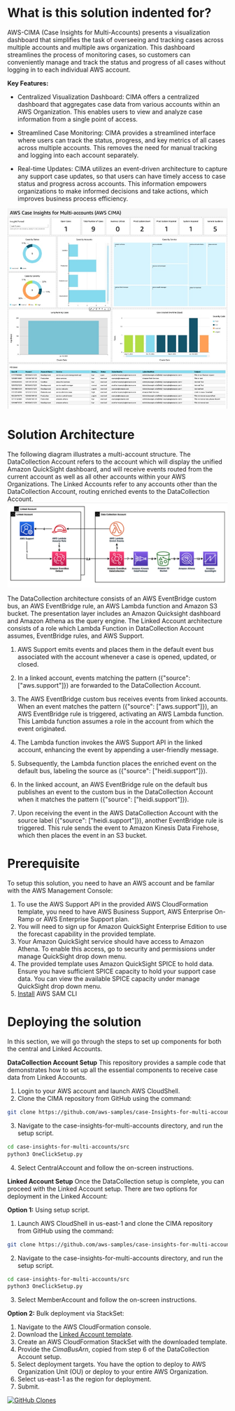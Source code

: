 # What is this solution indented for?

AWS-CIMA (Case Insights for Multi-Accounts) presents a visualization dashboard that simplifies the task of overseeing and tracking cases across multiple accounts and multiple aws organization. This dashboard streamlines the process of monitoring cases, so customers can conveniently manage and track the status and progress of all cases without logging in to each individual AWS account.

**Key Features:**

* Centralized Visualization Dashboard: CIMA offers a centralized dashboard that aggregates case data from various accounts within an AWS Organization. This enables users to view and analyze case information from a single point of access. 

* Streamlined Case Monitoring: CIMA provides a streamlined interface where users can track the status, progress, and key metrics of all cases across multiple accounts. This removes the need for manual tracking and logging into each account separately.

* Real-time Updates: CIMA utilizes an event-driven architecture to capture any support case updates, so that users can have timely access to case status and progress across accounts. This information empowers organizations to make informed decisions and take actions, which improves business process efficiency. 

 ![ALT](img/sampleDashboard.jpg)
 
# Solution Architecture
The following diagram illustrates a multi-account structure. The DataCollection Account refers to the account which will display the unified Amazon QuickSight dashboard, and will receive events routed from the current account as well as all other accounts within your AWS Organizations. The Linked Accounts refer to any accounts other than the DataCollection Account, routing enriched events to the DataCollection Account. 
 ![ALT](img/cima-arch.jpg)

The DataCollection architecture consists of an AWS EventBridge custom bus, an AWS EventBridge rule, an AWS Lambda function and Amazon S3 bucket. The presentation layer includes an Amazon Quicksight dashboard and Amazon Athena as the query engine. The Linked Account architecture consists of a role which Lambda Function in DataCollection Account assumes, EventBridge rules, and AWS Support.

1. AWS Support emits events and places them in the default event bus associated with the account whenever a case is opened, updated, or closed.

2. In a linked account, events matching the pattern ({"source": ["aws.support"]}) are forwarded to the DataCollection Account.

3. The AWS EventBridge custom bus receives events from linked accounts. When an event matches the pattern ({"source": ["aws.support"]}), an AWS EventBridge rule is triggered, activating an AWS Lambda function. This Lambda function assumes a role in the account from which the event originated.

4. The Lambda function invokes the AWS Support API in the linked account, enhancing the event by appending a user-friendly message.

5. Subsequently, the Lambda function places the enriched event on the default bus, labeling the source as ({"source": ["heidi.support"]}).

6. In the linked account, an AWS EventBridge rule on the default bus publishes an event to the custom bus in the DataCollection Account when it matches the pattern ({"source": ["heidi.support"]}).

7. Upon receiving the event in the AWS DataCollection Account with the source label ({"source": ["heidi.support"]}), another EventBridge rule is triggered. This rule sends the event to Amazon Kinesis Data Firehose, which then places the event in an S3 bucket.

# Prerequisite
To setup this solution, you need to have an AWS account and be familar with the AWS Management Console:
1.	To use the AWS Support API in the provided AWS CloudFormation template, you need to have AWS Business Support, AWS Enterprise On-Ramp or AWS Enterprise Support plan. 
2.	You will need to sign up for Amazon QuickSight Enterprise Edition to use the forecast capability in the provided template. 
3.	Your Amazon QuickSight service should have access to Amazon Athena. To enable this access, go to security and permissions under manage QuickSight drop down menu. 
4.	The provided template uses Amazon QuickSight SPICE to hold data. Ensure you have sufficient SPICE capacity to hold your support case data. You can view the available SPICE capacity under manage QuickSight drop down menu.
5.	[Install](https://docs.aws.amazon.com/serverless-application-model/latest/developerguide/install-sam-cli.html) AWS SAM CLI

# Deploying the solution
In this section, we will go through the steps to set up components for both the central and Linked Accounts.

**DataCollection Account Setup**
This repository provides a sample code that demonstrates how to set up all the essential components to receive case data from Linked Accounts. 
1.	Login to your AWS account and launch AWS CloudShell.
2.	Clone the CIMA repository from GitHub using the command:

```bash
git clone https://github.com/aws-samples/case-Insights-for-multi-accounts.git
```

3.	Navigate to the case-insights-for-multi-accounts directory, and run the setup script.

```bash
cd case-insights-for-multi-accounts/src
python3 OneClickSetup.py
```

4. Select CentralAccount and follow the on-screen instructions.

**Linked Account Setup**
Once the DataCollection setup is complete, you can proceed with the Linked Account setup. There are two options for deployment in the Linked Account: 

**Option 1:** Using setup script.
1.	Launch AWS CloudShell in us-east-1 and clone the CIMA repository from GitHub using the command:

```bash
git clone https://github.com/aws-samples/case-insights-for-multi-accounts.git
```

2.	Navigate to the case-insights-for-multi-accounts directory, and run the setup script.

```bash
cd case-insights-for-multi-accounts/src
python3 OneClickSetup.py
```

3. Select MemberAccount and follow the on-screen instructions.

**Option 2:** Bulk deployment via StackSet:
1.	Navigate to the AWS CloudFormation console. 
2.	Download the [Linked Account template](https://github.com/aws-samples/case-insights-for-multi-accounts/blob/main/README.md).
3.	Create an AWS CloudFormation StackSet with the downloaded template.
4.	Provide the *CimaBusArn*, copied from step 6 of the DataCollection Account setup.
5.	Select deployment targets. You have the option to deploy to AWS Organization Unit (OU) or deploy to your entire AWS Organization.
6.	Select us-east-1 as the region for deployment.
7.	Submit.


[![GitHub Clones](https://img.shields.io/badge/dynamic/json?color=success&label=Clone&query=count&url=https://gist.githubusercontent.com/bajwkanw/40d4153b23c3261757ed99b435f225b0/raw/clone.json&logo=github)](https://github.com/aws-samples/case-insights-for-multi-accounts)
